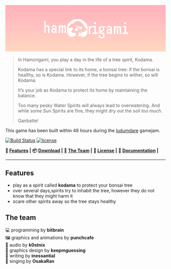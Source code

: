 ![logo](logo.png)

> In Hamorigami, you play a day in the life of a tree spirit, Kodama.  
> 
> Kodama has a special link to its home, a bonsai tree: if the bonsai is healthy, so is Kodama. However, if the tree begins to wither, so will Kodama.
> 
> It’s your job as Kodama to protect its home by maintaining the balance.
> 
> Too many pesky Water Spirits will always lead to overwatering. And while some Sun Spirits are fine, they might dry out the soil too much.
> 
> Ganbatte!

This game has been built within 48 hours during the [ludumdare](https://ldjam.com/events/ludum-dare/46/hamorigami) gamejam.

[![Build Status](https://travis-ci.com/bitbrain/hamorigami.svg?branch=master)](https://travis-ci.com/github/bitbrain/hamorigami)
[![license](https://img.shields.io/github/license/bitbrain/hamorigami.svg?style=flat-square)](LICENSE.MD)

**:space_invader: [Features](#features) |**
**:package: [Download](https://bitbrain.itch.io/hamorigami) |**
**:beers: [The Team](#team) |**
**:rocket: [License](#license) |**
**:green_book: [Documentation](https://github.com/bitbrain/hamorigami/wiki) |**

---

## Features

* play as a spirit called **kodama** to protect your bonsai tree
* over several days,spirits try to inhabit the tree, however they do not know that they might harm it
* scare other spirits away so the tree stays healthy


## The team

:computer: programming by **bitbrain**<br/>
:framed_picture: graphics and animations by **punchcafe**<br/>
:musical_keyboard: audio by **k0stnix**<br/>
:crystal_ball: graphics design by **keepmguessing**<br/>
:memo: writing by **inessantial**<br/>
:dancer: singing by **OsakaRan**